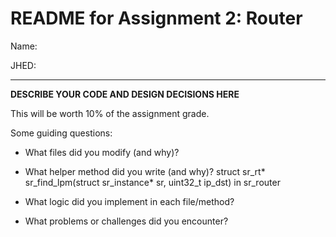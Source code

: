 # README for Assignment 2: Router

Name:

JHED:

---

**DESCRIBE YOUR CODE AND DESIGN DECISIONS HERE**

This will be worth 10% of the assignment grade.

Some guiding questions:
- What files did you modify (and why)?
- What helper method did you write (and why)?
struct sr_rt* sr_find_lpm(struct sr_instance* sr, uint32_t ip_dst) in sr_router

- What logic did you implement in each file/method?
- What problems or challenges did you encounter?
